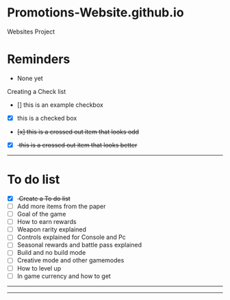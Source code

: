 # Promotions-Website.github.io
Websites Project 

# Reminders
- None yet

Creating a Check list
- [] this is an example checkbox
- [x] this is a checked box
- <del> [x] this is a crossed out item that looks odd  </deL>
- [x] <del> this is a crossed out item that looks better  </deL>
---

# To do list
- [x] <del> Create a To do list </del>
- [ ] Add more items from the paper
- [ ] Goal of the game
- [ ] How to earn rewards
- [ ] Weapon rarity explained
- [ ] Controls explained for Console and Pc
- [ ] Seasonal rewards and battle pass explained
- [ ] Build and no build mode 
- [ ] Creative mode and other gamemodes 
- [ ] How to level up 
- [ ] In game currency and how to get

------


---


